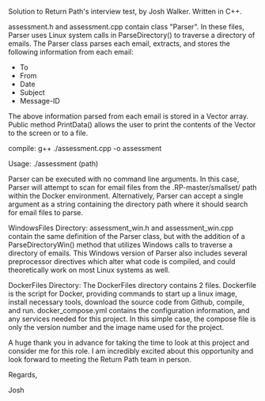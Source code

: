 Solution to Return Path's interview test, by Josh Walker.  Written in C++.

assessment.h and assessment.cpp contain class "Parser".  In these files, Parser uses Linux system calls in ParseDirectory() to traverse a directory of emails.  The Parser class parses each email, extracts, and stores the following information from each email:
-  To
-  From
-  Date
-  Subject
-  Message-ID

The above information parsed from each email is stored in a Vector array.  Public method PrintData() allows the user to print the contents of the Vector to the screen or to a file.

compile:  g++ ./assessment.cpp -o assessment

Usage:  ./assessment (path)

Parser can be executed with no command line arguments.  In this case, Parser will attempt to scan for email files from the .RP-master/smallset/ path within the Docker environment.  Alternatively, Parser can accept a single argument as a string containing the directory path where it should search for email files to parse.

WindowsFiles Directory:  assessment_win.h and assessment_win.cpp contain the same definition of the Parser class, but with the addition of a ParseDirectoryWin() method that utilizes Windows calls to traverse a directory of emails.  This Windows version of Parser also includes several preprocessor directives which alter what code is compiled, and could theoretically work on most Linux systems as well.

DockerFiles Directory:  The DockerFiles directory contains 2 files.  Dockerfile is the script for Docker, providing commands to start up a linux image, install necessary tools, download the source code from Github, compile, and run.  docker_compose.yml contains the configuration information, and any services needed for this project.  In this simple case, the compose file is only the version number and the image name used for the project.

A huge thank you in advance for taking the time to look at this project and consider me for this role.  I am incredibly excited about this opportunity and look forward to meeting the Return Path team in person.

Regards,

Josh
